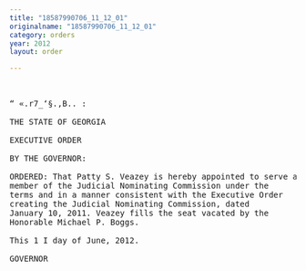 ```yaml
---
title: "18587990706_11_12_01"
originalname: "18587990706_11_12_01"
category: orders
year: 2012
layout: order

---
```

<pre>
 

“ «.r7_‘§.,B.. :

THE STATE OF GEORGIA

EXECUTIVE ORDER

BY THE GOVERNOR:

ORDERED: That Patty S. Veazey is hereby appointed to serve as a
member of the Judicial Nominating Commission under the
terms and in a manner consistent with the Executive Order
creating the Judicial Nominating Commission, dated
January 10, 2011. Veazey fills the seat vacated by the
Honorable Michael P. Boggs.

This 1 I day of June, 2012.

GOVERNOR

</pre>
